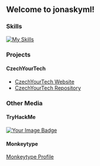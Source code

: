 ## Welcome to jonaskyml!

### Skills
[![My Skills](https://skillicons.dev/icons?i=kali,git,github,cs,unity,visualstudio,tailwind,css,html,vscode,obsidian,md,ableton)](https://skillicons.dev)

### Projects
#### CzechYourTech
- [CzechYourTech Website](https://czechyourtech.cz/)
- [CzechYourTech Repository](https://github.com/jonaskyml/CzechYourTech)



### Other Media
#### TryHackMe
<a href="https://tryhackme.com/r/p/spskakymjon" target="_blank">
      <img src="https://tryhackme-badges.s3.amazonaws.com/spskakymjon.png" alt="Your Image Badge" />
</a>


#### Monkeytype
<a href="https://monkeytype.com/profile/scorpixter" target="_blank">
      Monkeytype Profile
</a>






<!--
**jonaskyml/jonaskyml** is a ✨ _special_ ✨ repository because its `README.md` (this file) appears on your GitHub profile.

Here are some ideas to get you started:

- 🔭 I’m currently working on ...
- 🌱 I’m currently learning ...
- 👯 I’m looking to collaborate on ...
- 🤔 I’m looking for help with ...
- 💬 Ask me about ...
- 📫 How to reach me: ...
- 😄 Pronouns: ...
- ⚡ Fun fact: ...
-->
